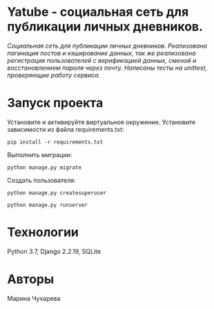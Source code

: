 # Yatube - социальная сеть для публикации личных дневников.
_Социальная сеть для публикации личных дневников. Реализована пагинация постов и кэширование данных, так же реализована регистрация пользователей с верификацией данных, сменой и восстановлением пароля через почту. Написаны тесты на unittest, проверяющие работу сервиса._

# Запуск проекта

Установите и активируйте виртуальное окружение. Установите зависимости из файла requirements.txt:
```
pip install -r requirements.txt
```
Выполнить миграции:
```
python manage.py migrate
```
Создать пользователя:
```
python manage.py createsuperuser
```
```
python manage.py runserver
```

# Технологии
Python 3.7, Django 2.2.19, SQLite

# Авторы
Марина Чухарева
